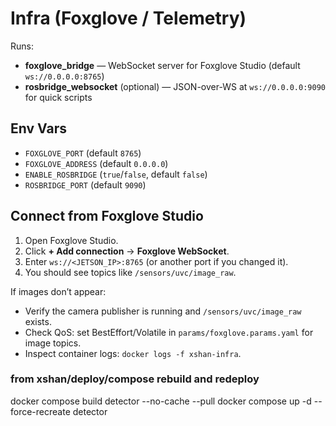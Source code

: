 # Infra (Foxglove / Telemetry)

Runs:
- **foxglove_bridge** — WebSocket server for Foxglove Studio (default `ws://0.0.0.0:8765`)
- **rosbridge_websocket** (optional) — JSON-over-WS at `ws://0.0.0.0:9090` for quick scripts

## Env Vars
- `FOXGLOVE_PORT` (default `8765`)
- `FOXGLOVE_ADDRESS` (default `0.0.0.0`)
- `ENABLE_ROSBRIDGE` (`true`/`false`, default `false`)
- `ROSBRIDGE_PORT` (default `9090`)

## Connect from Foxglove Studio
1. Open Foxglove Studio.
2. Click **+ Add connection** → **Foxglove WebSocket**.
3. Enter `ws://<JETSON_IP>:8765` (or another port if you changed it).
4. You should see topics like `/sensors/uvc/image_raw`.

If images don’t appear:
- Verify the camera publisher is running and `/sensors/uvc/image_raw` exists.
- Check QoS: set BestEffort/Volatile in `params/foxglove.params.yaml` for image topics.
- Inspect container logs: `docker logs -f xshan-infra`.


### from xshan/deploy/compose rebuild and redeploy
docker compose build detector --no-cache --pull
docker compose up -d --force-recreate detector